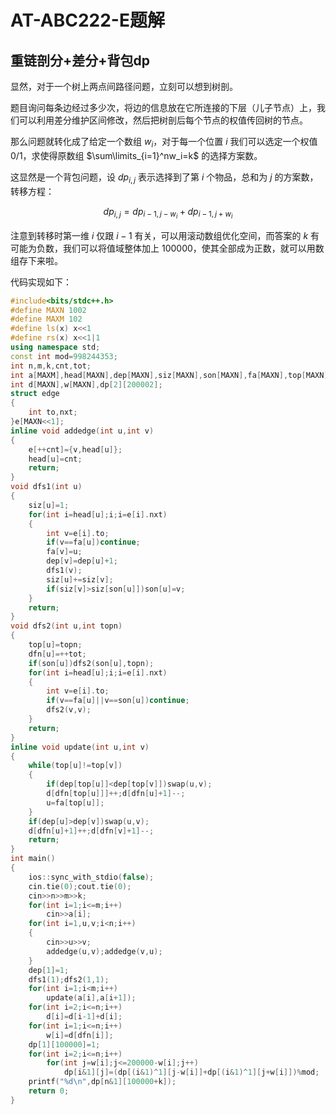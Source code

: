 # AT-ABC222-E题解

## 重链剖分+差分+背包dp

显然，对于一个树上两点间路径问题，立刻可以想到树剖。

题目询问每条边经过多少次，将边的信息放在它所连接的下层（儿子节点）上，我们可以利用差分维护区间修改，然后把树剖后每个节点的权值传回树的节点。

那么问题就转化成了给定一个数组 $w_i$，对于每一个位置 $i$ 我们可以选定一个权值 $0/1$，求使得原数组 $\sum\limits_{i=1}^nw_i=k$ 的选择方案数。

这显然是一个背包问题，设 $dp_{i,j}$ 表示选择到了第 $i$ 个物品，总和为 $j$ 的方案数，转移方程：

$$
dp_{i,j} = dp_{i-1,j-w_i}+dp_{i-1,j+w_i}
$$

注意到转移时第一维 $i$ 仅跟 $i-1$ 有关，可以用滚动数组优化空间，而答案的 $k$ 有可能为负数，我们可以将值域整体加上 $100000$，使其全部成为正数，就可以用数组存下来啦。

代码实现如下：

```cpp
#include<bits/stdc++.h>
#define MAXN 1002
#define MAXM 102
#define ls(x) x<<1
#define rs(x) x<<1|1
using namespace std;
const int mod=998244353;
int n,m,k,cnt,tot;
int a[MAXM],head[MAXN],dep[MAXN],siz[MAXN],son[MAXN],fa[MAXN],top[MAXN],dfn[MAXN];
int d[MAXN],w[MAXN],dp[2][200002];
struct edge
{
    int to,nxt;
}e[MAXN<<1];
inline void addedge(int u,int v)
{
    e[++cnt]={v,head[u]};
    head[u]=cnt;
    return;
}
void dfs1(int u)
{
    siz[u]=1;
    for(int i=head[u];i;i=e[i].nxt)
    {
        int v=e[i].to;
        if(v==fa[u])continue;
        fa[v]=u;
        dep[v]=dep[u]+1;
        dfs1(v);
        siz[u]+=siz[v];
        if(siz[v]>siz[son[u]])son[u]=v;
    }
    return;
}
void dfs2(int u,int topn)
{
    top[u]=topn;
    dfn[u]=++tot;
    if(son[u])dfs2(son[u],topn);
    for(int i=head[u];i;i=e[i].nxt)
    {
        int v=e[i].to;
        if(v==fa[u]||v==son[u])continue;
        dfs2(v,v);
    }
    return;
}
inline void update(int u,int v)
{
    while(top[u]!=top[v])
    {
        if(dep[top[u]]<dep[top[v]])swap(u,v);
        d[dfn[top[u]]]++;d[dfn[u]+1]--;
        u=fa[top[u]];
    }
    if(dep[u]>dep[v])swap(u,v);
    d[dfn[u]+1]++;d[dfn[v]+1]--;
    return;
}
int main()
{
    ios::sync_with_stdio(false);
    cin.tie(0);cout.tie(0);
    cin>>n>>m>>k;
    for(int i=1;i<=m;i++)
        cin>>a[i];
    for(int i=1,u,v;i<n;i++)
    {
        cin>>u>>v;
        addedge(u,v);addedge(v,u);
    }
    dep[1]=1;
    dfs1(1);dfs2(1,1);
    for(int i=1;i<m;i++)
        update(a[i],a[i+1]);
    for(int i=2;i<=n;i++)
        d[i]=d[i-1]+d[i];
    for(int i=1;i<=n;i++)
        w[i]=d[dfn[i]];
    dp[1][100000]=1;
    for(int i=2;i<=n;i++)
        for(int j=w[i];j<=200000-w[i];j++)
            dp[i&1][j]=(dp[(i&1)^1][j-w[i]]+dp[(i&1)^1][j+w[i]])%mod;
    printf("%d\n",dp[n&1][100000+k]);
    return 0;
}
```